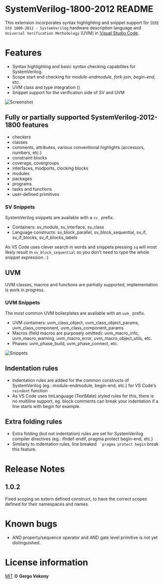 # SystemVerilog-1800-2012 README

This extension incorporates syntax highlighting and snippet support for `IEEE Std 1800-2012 - SystemVerilog` hardware description language and `Universal Verification Methodology` (UVM) in [Visual Studio Code](https://code.visualstudio.com/).

# Features
* Syntax highlighting and basic syntax checking capabilites for SystemVerilog.
* Scope start end checking for *module-endmodule*, *fork-join*, *begin-end*, etc.
* UVM class and type integration ()
* Snippet support for the verification side of SV and UVM

![Screenshot](https://github.com/gvekony/sv-1800-2012/raw/master/images/sv_screenshot_vs_code_dark.png)

## Fully or partially supported SystemVerilog-2012-1800 features
* checkers
* classes
* comments, attributes, various conventional highlights (accessors, numbers, etc.)
* constraint blocks
* coverage, covergroups
* interfaces, modports, clocking blocks
* modules
* packages
* programs
* tasks and functions
* user-defined primitives

### SV Snippets
SystemVerilog snippets are available with a `sv_` prefix.

* Containers: sv_module, sv_interface, sv_class
* Language constructs: sv_block_parallel, sv_block_sequential, sv_if, sv_if_blocks, sv_if_blocks_labels

As VS Code uses clever search in words and snippets pressing `sq` will most likely result in `sv_block_sequential` so you don't need to type the whole snippet expression. :)

## UVM
UVM classes, macros and functions are partially supported, implementation is work in progress.

### UVM Snippets
The most common UVM boilerplates are available with an `uvm_` prefix.

* UVM containers: uvm_class_object, uvm_class_object_params, uvm_class_component, uvm_class_component_params
* Macros (field macros are purposely omitted): uvm_macro_info, uvm_macro_warning, uvm_macro_error, uvm_macro_object_utils, etc.
* Phases: uvm_phase_build, uvm_phase_connect, etc.

![Snippets](https://github.com/gvekony/sv-1800-2012/raw/master/images/vs_code_snippets.gif)

## Indentation rules
* Indentation rules are added for the common constructs of SystemVerilog (eg.: module-endmodule, begin-end, etc.) for VS Code's `reindent` function
* As VS Code uses tmLanguage (TextMate) styled rules for this, there is no multiline support, eg. block comments can break your indentation if a line starts with begin for example.

## Extra folding rules
* Extra folding (but not indentation) rules are set for SystemVerilog compiler directives (eg.: ifndef-endif, pragma protect begin-end, etc.)
* Similarly to indentation rules, line breaked `` `pragma protect begin`` break this feature.

# Release Notes

## 1.0.2
Fixed scoping on extern defined construct, to have the correct scopes defined for their namespaces and names.

# Known bugs
* AND property/sequence operator and AND gate level primitive is not yet distinguished.


# License information

[MIT](https://github.com/gvekony/sv-1800-2012/blob/master/LICENSE.md) &copy; **Gergo Vekony**
